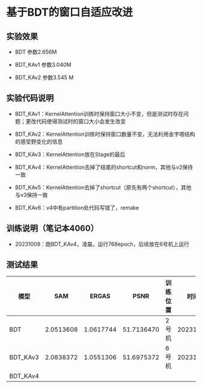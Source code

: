 
# 基于BDT的窗口自适应改进
## 实验效果

* BDT 参数2.656M

* BDT_KAv1 参数3.040M

* BDT_KAv2 参数3.545 M


## 实验代码说明

* BDT_KAv1：KernelAttention训练时保持窗口大小不变，但是测试时存在问题；更改代码使得测试时的窗口大小会发生改变

* BDT_KAv2：KernelAttention训练时保持窗口数量不变，无法利用金字塔结构的感受野变化的信息

* BDT_KAv3：KernelAttention放在Stage的最后

* BDT_KAv4：KernelAttention去掉了结尾的shortcut和norm，其他与v2保持一致

* BDT_KAv5：KernelAttention去掉了shortcut（原先有两个shortcut），其他与v3保持一致

* BDT_KAv6：v4中有partition处代码写错了，remake






## 训练说明（笔记本4060）

* 20231009：跑BDT_KAv4，凌晨。运行768epoch，后续放在6号机上运行



## 测试结果

|模型|SAM|ERGAS|PSNR|训练位置|时间|
|----|----|----|----|----|----|
|BDT|2.0513608|1.0617744|51.7136470|2号机|20231008|
|BDT_KAv3|2.0838372|1.0551306|51.6975372|6号机|20231008|
|BDT_KAv4|||||